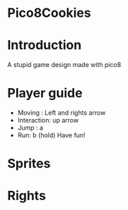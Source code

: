 # Pico8Cookies
# Introduction
A stupid game design made with pico8
# Player guide 
* Moving : Left and rights arrow
* Interaction: up arrow
* Jump : a 
* Run: b (hold)
Have fun!
# Sprites

# Rights

